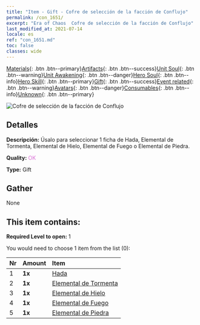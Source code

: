 ```yaml
---
title: "Item - Gift - Cofre de selección de la facción de Conflujo"
permalink: /con_1651/
excerpt: "Era of Chaos  Cofre de selección de la facción de Conflujo"
last_modified_at: 2021-07-14
locale: es
ref: "con_1651.md"
toc: false
classes: wide
---
```

 [Materials](/ItemsES/){: .btn .btn--primary}[Artifacts](/ItemsES/Artifacts/){: .btn .btn--success}[Unit Soul](/ItemsES/UnitSoul/){: .btn .btn--warning}[Unit Awakening](/ItemsES/UnitAwakening/){: .btn .btn--danger}[Hero Soul](/ItemsES/HeroSoul/){: .btn .btn--info}[Hero Skill](/ItemsES/HeroSkill/){: .btn .btn--primary}[Gift](/ItemsES/Gift/){: .btn .btn--success}[Event related](/ItemsES/Events/){: .btn .btn--warning}[Avatars](/ItemsES/Avatars/){: .btn .btn--danger}[Consumables](/ItemsES/Consumables/){: .btn .btn--info}[Unknown](/ItemsES/Unknown/){: .btn .btn--primary}

 ![Cofre de selección de la facción de Conflujo](/images/t/i_907267.png)

## Detalles
 **Descripción:** Úsalo para seleccionar 1 ficha de Hada, Elemental de Tormenta, Elemental de Hielo, Elemental de Fuego o Elemental de Piedra.

 **Quality:** <span style="color: #DA70D6">OK</span>

 **Type:** Gift

## Gather

  None

## This item contains:

 **Required Level to open:** 1

 You would need to choose 1 item from the list (0):

  | Nr | Amount |     Item    |
  |:---|:-------|:------------|
  | 1 |  **1x** | [Hada](/ItemsES/unt_262/) |  | 
  | 2 |  **1x** | [Elemental de Tormenta](/ItemsES/unt_263/) |  | 
  | 3 |  **1x** | [Elemental de Hielo](/ItemsES/unt_264/) |  | 
  | 4 |  **1x** | [Elemental de Fuego](/ItemsES/unt_265/) |  | 
  | 5 |  **1x** | [Elemental de Piedra](/ItemsES/unt_266/) |  | 
